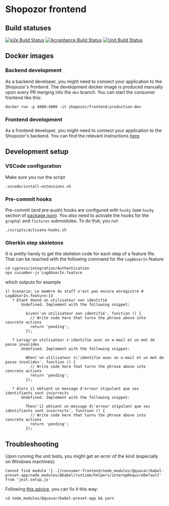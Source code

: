 # Shopozor frontend

## Build statuses

[![e2e Build Status](http://shopozor-ci.hidora.com/buildStatus/icon?job=frontend-e2e-pr&subject=e2e%20tests)](http://shopozor-ci.hidora.com/job/frontend-e2e-pr/)
[![Acceptance Build Status](http://shopozor-ci.hidora.com/buildStatus/icon?job=frontend-integration-pr&subject=acceptance%20tests)](http://shopozor-ci.hidora.com/job/frontend-integration-pr/)
[![Unit Build Status](http://shopozor-ci.hidora.com/buildStatus/icon?job=frontend-unit-pr&subject=unit%20tests)](http://shopozor-ci.hidora.com/job/frontend-unit-pr/)

## Docker images

### Backend development

As a backend developer, you might need to connect your application to the Shopozor's frontend. The development docker image is produced manually upon every PR merging into the `dev` branch. You can start the consumer frontend like this:
```
docker run -p 4000:4000 -it shopozor/frontend:production-dev
```

### Frontend development

As a frontend developer, you might need to connect your application to the Shopozor's backend. You can find the relevant instructions [here](https://github.com/shopozor/backend#development).

## Development setup

### VSCode configuration

Make sure you run the script
```
.vscode/install-extensions.sh
```

### Pre-commit hooks

Pre-commit (and pre-push) hooks are configured with `husky` (see `husky` section of [package.json](package.json)). You also need to activate the hooks for the `graphql` and `fixtures` submodules. To do that, you run 
```
./scripts/activate-hooks.sh
```

### Gherkin step skeletons

It is pretty handy to get the skeleton code for each step of a feature file. That can be reached with the following command for the `LogAUserIn` feature
```
cd cypress/integration/Authentication
npx cucumber-js LogAUserIn.feature
```
which outputs for example
```
1) Scenario: Le membre du staff n'est pas encore enregistré # LogAUserIn.feature:13
   ? Etant donné un utilisateur non identifié
       Undefined. Implement with the following snippet:

         Given('un utilisateur non identifié', function () {
           // Write code here that turns the phrase above into concrete actions
           return 'pending';
         });

   ? Lorsqu'un utilisateur s'identifie avec un e-mail et un mot de passe invalides
       Undefined. Implement with the following snippet:

         When('un utilisateur s\'identifie avec un e-mail et un mot de passe invalides', function () {
           // Write code here that turns the phrase above into concrete actions
           return 'pending';
         });

   ? Alors il obtient un message d'erreur stipulant que ses identifiants sont incorrects
       Undefined. Implement with the following snippet:

         Then('il obtient un message d\'erreur stipulant que ses identifiants sont incorrects', function () {
           // Write code here that turns the phrase above into concrete actions
           return 'pending';
         });
```

## Troubleshooting

Upon running the unit tests, you might get an error of the kind (especially on Windows machines):
```
Cannot find module '[..]/consumer-frontend/node_modules/@quasar/babel-preset-app/node_modules/@babel/runtime/helpers/interopRequireDefault' from 'jest.setup.js'
```
Following [this advice](https://forum.quasar-framework.org/topic/3760/fix-babel-error-after-update-from-v1-0-0-beta22-to-v1-0-0-rc4), you can fix it this way:
```
cd node_modules/@quasar/babel-preset-app && yarn
```
